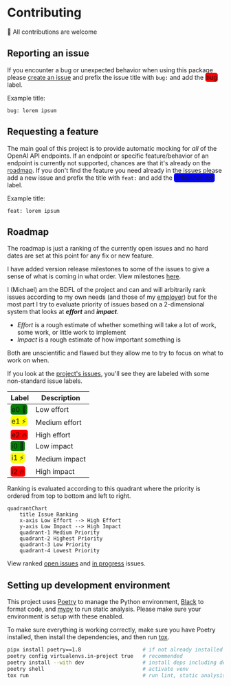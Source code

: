 # Contributing

🤝 All contributions are welcome

## Reporting an issue

If you encounter a bug or unexpected behavior when using this package please [create an issue](https://github.com/mharrisb1/openai-responses-python/issues) and prefix the issue title with `bug:` and add the <span style='background-color: red; padding: 2px; border-radius: 5px'>bug</span> label.

Example title:

```
bug: lorem ipsum
```

## Requesting a feature

The main goal of this project is to provide automatic mocking for _all_ of the OpenAI API endpoints. If an endpoint or specific feature/behavior of an endpoint is currently not supported, chances are that it's already on the [roadmap](#roadmap). If you don't find the feature you need already in the issues please add a new issue and prefix the title with `feat:` and add the <span style='background-color: blue; padding: 2px; border-radius: 5px'>enhancement</span> label.

Example title:

```
feat: lorem ipsum
```

## Roadmap

The roadmap is just a ranking of the currently open issues and no hard dates are set at this point for any fix or new feature.

I have added version release milestones to some of the issues to give a sense of what is coming in what order. View milestones [here](https://github.com/mharrisb1/openai-responses-python/milestones).

I (Michael) am the BDFL of the project and can and will arbitrarily rank issues according to my own needs (and those of my [employer](https://www.definite.app)) but for the most part I try to evaluate priority of issues based on a 2-dimensional system that looks at **_effort_** and **_impact_**.

- _Effort_ is a rough estimate of whether something will take a lot of work, some work, or little work to implement
- _Impact_ is a rough estimate of how important something is

Both are unscientific and flawed but they allow me to try to focus on what to work on when.

If you look at the [project's issues](https://github.com/mharrisb1/openai-responses-python/issues), you'll see they are labeled with some non-standard issue labels.

| Label                                                                                | Description   |
| ------------------------------------------------------------------------------------ | ------------- |
| <span style='background-color: green; padding: 2px; border-radius: 5px'>e0 🌵</span>  | Low effort    |
| <span style='background-color: yellow; padding: 2px; border-radius: 5px'>e1 ⚡️</span> | Medium effort |
| <span style='background-color: red; padding: 2px; border-radius: 5px'>e2 🔥</span>    | High effort   |
| <span style='background-color: green; padding: 2px; border-radius: 5px'>i0 🌵</span>  | Low impact    |
| <span style='background-color: yellow; padding: 2px; border-radius: 5px'>i1 ⚡️</span> | Medium impact |
| <span style='background-color: red; padding: 2px; border-radius: 5px'>i2 🔥</span>    | High impact   |

Ranking is evaluated according to this quadrant where the priority is ordered from top to bottom and left to right.

```mermaid
quadrantChart
    title Issue Ranking
    x-axis Low Effort --> High Effort
    y-axis Low Impact --> High Impact
    quadrant-1 Medium Priority
    quadrant-2 Highest Priority
    quadrant-3 Low Priority
    quadrant-4 Lowest Priority
```

View ranked [open issues](https://github.com/users/mharrisb1/projects/4) and [in progress](https://github.com/users/mharrisb1/projects/4/views/2) issues.

## Setting up development environment

This project uses [Poetry](https://python-poetry.org/) to manage the Python environment, [Black](https://github.com/psf/black) to format code,
and [mypy](https://mypy-lang.org/) to run static analysis. Please make sure your environment is setup with these enabled.

To make sure everything is working correctly, make sure you have Poetry installed, then install the dependencies, and then run [tox](https://tox.wiki/en/4.14.2/).

```sh
pipx install poetry==1.8                    # if not already installed
poetry config virtualenvs.in-project true   # recommended
poetry install --with dev                   # install deps including development deps
poetry shell                                # activate venv
tox run                                     # run lint, static analysis, unit tests, and examples
```
